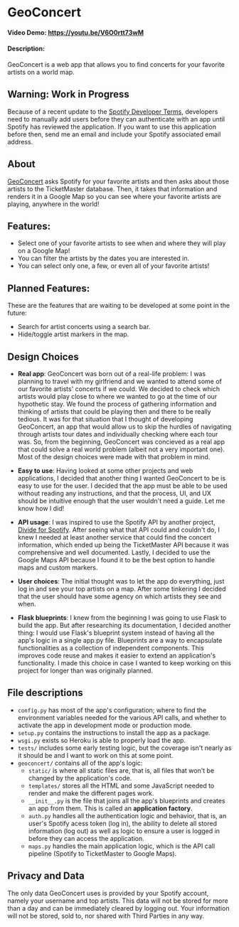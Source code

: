 # GeoConcert
#### Video Demo: https://youtu.be/V6O0rtt73wM
#### Description:
GeoConcert is a web app that allows you to find concerts for your favorite artists on a world map.

## Warning: Work in Progress
Because of a recent update to the [Spotify Developer Terms](https://developer.spotify.com/terms/), developers need to manually add users before they can authenticate with an app until Spotify has reviewed the application. If you want to use this application before then, send me an email and include your Spotify associated email address.

## About

[GeoConcert](https://geoconcert.herokuapp.com/) asks Spotify for your favorite artists and then asks about those artists to the TicketMaster database.
Then, it takes that information and renders it in a Google Map so you can see where your favorite artists are playing, anywhere in the world!

## Features:

* Select one of your favorite artists to see when and where they will play on a Google Map!
* You can filter the artists by the dates you are interested in.
* You can select only one, a few, or even all of your favorite artists!

## Planned Features:

These are the features that are waiting to be developed at some point in the future:

* Search for artist concerts using a search bar.
* Hide/toggle artist markers in the map.

## Design Choices
* **Real app**: GeoConcert was born out of a real-life problem: I was planning to travel with my girlfriend and we wanted to attend some of our favorite artists' concerts if we could.
We decided to check which artists would play close to where we wanted to go at the time of our hypothetic stay. We found the process of gathering information and thinking of artists that could be playing then and there to be really tedious.
It was for that situation that I thought of developing GeoConcert, an app that would allow us to skip the hurdles of navigating through artists tour dates and individually checking where each tour was.
So, from the beginning, GeoConcert was concieved as a real app that could solve a real world problem (albeit not a very important one). Most of the design choices were made with that problem in mind.

* **Easy to use**: Having looked at some other projects and web applications, I decided that another thing I wanted GeoConcert to be is easy to use for the user. I decided that the app must be able to be used without reading any instructions, and that the process, UI, and UX should be intuitive enough that the user wouldn't need a guide. Let me know how I did!

* **API usage**: I was inspired to use the Spotify API by another project, [Divide for Spotify](https://github.com/TiceWise/SpotifyDivide). After seeing what that API could and couldn't do, I knew I needed at least another service that could find the concert information, which ended up being the TicketMaster API because it was comprehensive and well documented. Lastly, I decided to use the Google Maps API because I found it to be the best option to handle maps and custom markers.

* **User choices**: The initial thought was to let the app do everything, just log in and see your top artists on a map. After some tinkering I decided that the user should have some agency on which artists they see and when.

* **Flask blueprints**: I knew from the beginning I was going to use Flask to build the app. But after researching its documentation, I decided another thing: I would use Flask's blueprint system instead of having all the app's logic in a single app.py file. Blueprints are a way to encapsulate functionalities as a collection of independent components. This improves code reuse and makes it easier to extend an application's functionality. I made this choice in case I wanted to keep working on this project for longer than was originally planned.

## File descriptions
* `config.py` has most of the app's configuration; where to find the environment variables needed for the various API calls, and whether to activate the app in development mode or production mode.
* `setup.py` contains the instructions to install the app as a package.
* `wsgi.py` exists so Heroku is able to properly load the app.
* `tests/` includes some early testing logic, but the coverage isn't nearly as it should be and I want to work on this at some point.
* `geoconcert/` contains all of the app's logic:
    - `static/` is where all static files are, that is, all files that won't be changed by the application's code.
    - `templates/` stores all the HTML and some JavaScript needed to render and make the different pages work.
    - `__init__.py` is the file that joins all the app's blueprints and creates an app from them. This is called an **application factory**.
    - `auth.py` handles all the authentication logic and behavior, that is, an user's Spotify acess token (log in), the ability to delete all stored information (log out) as well as logic to ensure a user is logged in before they can access the application.
    - `maps.py` handles the main application logic, which is the API call pipeline (Spotify to TicketMaster to Google Maps).

## Privacy and Data
The only data GeoConcert uses is provided by your Spotify account, namely your username and top artists. This data will not be stored for more than a day and can be immediately cleared by logging out. Your information will not be stored, sold to, nor shared with Third Parties in any way.
